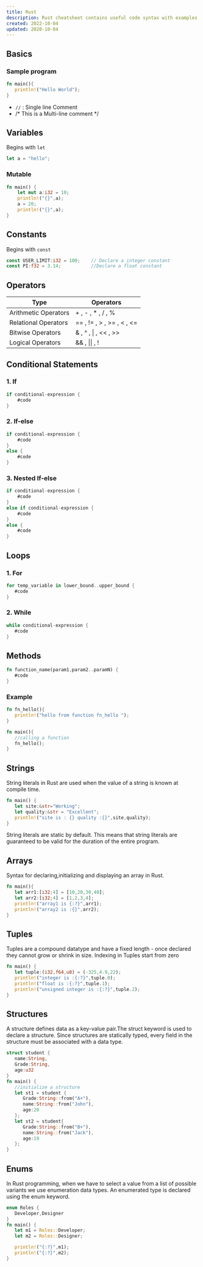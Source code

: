 ```yaml
---
title: Rust 
description: Rust cheatsheet contains useful code syntax with examples which is handy while coding.
created: 2022-10-04
updated: 2020-10-04
---
```


## Basics

### Sample program
```rust
fn main(){
   println!("Hello World");
}
```
* `//` : Single line Comment
* /* This is a Multi-line comment */

## Variables


Begins with `let` 
```rust
let a = "hello";
```
### Mutable
```rust
fn main() {
    let mut a:i32 = 10;
    println!("{}",a);
    a = 20;
    println!("{}",a);
}
```

## Constants
Begins with `const` 
```rust
const USER_LIMIT:i32 = 100;    // Declare a integer constant
const PI:f32 = 3.14;           //Declare a float constant
```

## Operators
|Type|Operators|
|----|----|
| Arithmetic Operators| + , - , * , / , %  |
| Relational Operators| == , != , > , >= , < , <= |
| Bitwise Operators| & , ^ , \| , << , >> |
| Logical Operators| && , \|\| , ! |


## Conditional Statements

### 1. If

```rust
if conditional-expression {
    #code
}
```
### 2. If-else

```rust
if conditional-expression {
    #code
}
else {
    #code
}
```
### 3. Nested If-else

```rust
if conditional-expression {
    #code
}
else if conditional-expression {
    #code
}
else {
    #code
}
```

## Loops

### 1. For

```rust
for temp_variable in lower_bound..upper_bound {
   #code
}
```

### 2. While

```rust
while conditional-expression {
   #code
}
```

## Methods

```rust
fn function_name(param1,param2..paramN) {
   #code
}
```
### Example
```rust
fn fn_hello(){
   println!("hello from function fn_hello ");
}

fn main(){
   //calling a function
   fn_hello();
}
```

## Strings

String literals in Rust are used when the value of a string is known at compile time.

```rs
fn main() {
   let site:&str="Working";
   let quality:&str = "Excellent";
   println!("site is : {} quality :{}",site,quality);
}
```
String literals are static by default. This means that string literals are guaranteed to be valid for the duration of the entire program.

## Arrays

Syntax for declaring,initializing and displaying an array in Rust.

```rs
fn main(){
   let arr1:[i32;4] = [10,20,30,40];
   let arr2:[i32;4] = [1,2,3,4];
   println!("array1 is {:?}",arr1);
   println!("array2 is :{}",arr2);
}
```

## Tuples

Tuples are a compound datatype and have a fixed length - once declared they cannot grow or shrink in size. Indexing in Tuples start from zero

```rs
fn main() {
   let tuple:(i32,f64,u8) = (-325,4.9,22);
   println!("integer is :{:?}",tuple.0);
   println!("float is :{:?}",tuple.1);
   println!("unsigned integer is :{:?}",tuple.2);
}
```

## Structures

A structure defines data as a key-value pair.The struct keyword is used to declare a structure. Since structures are statically typed, every field in the structure must be associated with a data type.

```rs
struct student {
   name:String,
   Grade:String,
   age:u32
}
fn main() {
   //initialize a structure
   let st1 = student {
      Grade:String::from("A+"),
      name:String::from("John"),
      age:20
   };
   let st2 = student{
      Grade:String::from("B+"),
      name:String::from("Jack"),
      age:19
   };
}
```

## Enums

In Rust programming, when we have to select a value from a list of possible variants we use enumeration data types. An enumerated type is declared using the enum keyword.

```rs
enum Roles {
   Developer,Designer
}
fn main() {
   let m1 = Roles::Developer;
   let m2 = Roles::Designer;

   println!("{:?}",m1);
   println!("{:?}",m2);
}
```


